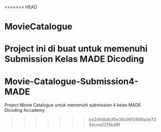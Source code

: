 <<<<<<< HEAD
# MovieCatalogue
Project ini di buat untuk memenuhi Submission Kelas MADE Dicoding
=======
# Movie-Catalogue-Submission4-MADE
Project Movie Catalogue untuk memenuhi submission 4 kelas MADE Dicoding Accademy
>>>>>>> be246db8cf0e38c9915669a4e724ecea0215bd8f
